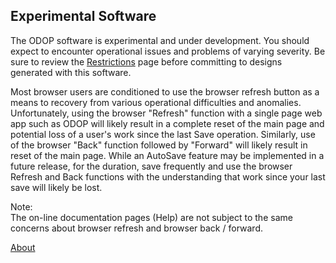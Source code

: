 ## Experimental Software

The ODOP software is experimental and under development.
You should expect to encounter operational issues and problems of varying severity.
Be sure to review the [Restrictions](Legal/Restrictions) page before committing to designs generated with this software.

Most browser users are conditioned to use the browser refresh button as a means to recovery from various operational difficulties and anomalies. 
Unfortunately, using the browser "Refresh" function with a single page web app such as ODOP will likely result in a complete reset of the main page 
and potential loss of a user's work since the last Save operation. 
Similarly, use of the browser "Back" function followed by "Forward" will likely result in reset of the main page.
While an AutoSave feature may be implemented in a future release, for the duration, 
save frequently and use the browser Refresh and Back functions with the understanding that work since your last save will likely be lost.   

Note:   
The on-line documentation pages (Help) are not subject to the same concerns about browser refresh and browser back / forward.

[About](./)
